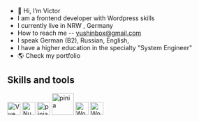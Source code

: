 - 👋 Hi, I’m Victor
- I am a frontend developer with Wordpress skills
- I currently live in NRW , Germany
- How to reach me -- yushinbox@gmail.com
- I speak German (B2), Russian, English, 
- I have a higher education in the specialty "System Engineer"
- 🌎 Check my portfolio

## Skills and tools
<span>
<img src="https://vuejs.org/images/logo.png" alt="Vue" width="30" />
</span>
<span>
<img src="https://github.com/nuxt.png?size=40" alt="Nuxt" width="30" />
</span>
<span>
<span>
<img src="https://pinia.vuejs.org/logo.svg" alt="pinia" width="30" />
</span>
<span>
<img src="https://media.licdn.com/dms/image/v2/D4E12AQFfe1nZbaWdMw/article-cover_image-shrink_720_1280/article-cover_image-shrink_720_1280/0/1698604163003?e=2147483647&v=beta&t=zrcrB8lfoVmZo0LcSLgut3A_4PwE6YFe9EK3iy17L2Y" alt="pinia" width="50" />
</span>


  
<img src="https://github.com/WordPress.png?size=40" alt="WordPress" width="30" />
</span>
<span>
<img src="https://upload.wikimedia.org/wikipedia/commons/thumb/2/2a/WooCommerce_logo.svg/250px-WooCommerce_logo.svg.png" alt="WooCommerce" width="30" />
</span>



